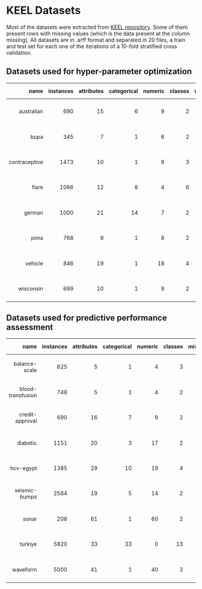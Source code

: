# KEEL Datasets

Most of the datasets were extracted from [KEEL repository](https://sci2s.ugr.es/keel/datasets.php). Some of them present rows with missing values (which is the data present at the column missing), All datasets are in .arff format and separated in 20 files, a train and test set for each one of the iterations of a 10-fold stratified cross validation.

## Datasets used for hyper-parameter optimization 

|name | instances | attributes | categorical | numeric | classes | missing | class distribution |
| -----: |  -----: |  -----: |  -----: |  -----: |  -----: |  -----: |  -----: |
|australian | 690 | 15 | 6 | 9 | 2 | 0.0 | ![australian](figures/australian.png) |
|bupa | 345 | 7 | 1 | 6 | 2 | 0.0 | ![bupa](figures/bupa.png) ||
|contraceptive | 1473 | 10 | 1 | 9 | 3 | 0.0 | ![contraceptive](figures/contraceptive.png) |
|flare | 1066 | 12 | 8 | 4 | 6 | 0.0 | ![flare](figures/flare.png) |
|german | 1000 | 21 | 14 | 7 | 2 | 0.0 | ![german](figures/german.png) |
|pima | 768 | 9 | 1 | 8 | 2 | 0.0 | ![pima](figures/pima.png) |
|vehicle | 846 | 19 | 1 | 18 | 4 | 0.0 | ![vehicle](figures/vehicle.png) |
|wisconsin | 699 | 10 | 1 | 9 | 2 | 0.02 | ![wisconsin](figures/wisconsin.png) |

## Datasets used for predictive performance assessment

|name | instances | attributes | categorical | numeric | classes | missing | class distribution |
| -----: |  -----: |  -----: |  -----: |  -----: |  -----: |  -----: |  -----: |
|balance-scale | 625 | 5 | 1 | 4 | 3 | 0.0 | ![balancescale](figures/balancescale.png) |
|blood-transfusion | 748 | 5 | 1 | 4 | 2 | 0.0 | ![bloodtransfusion](figures/bloodtransfusion.png) |
|credit-approval | 690 | 16 | 7 | 9 | 2 | 0.03 | ![creditapproval](figures/creditapproval.png) |
|diabetic | 1151 | 20 | 3 | 17 | 2 | 0.0 | ![diabetic](figures/diabetic.png) |
|hcv-egypt | 1385 | 29 | 10 | 19 | 4 | 0.0 | ![hcvegypt](figures/hcvegypt.png) |
|seismic-bumps | 2584 | 19 | 5 | 14 | 2 | 0.0 | ![seismicbumps](figures/seismicbumps.png) |
|sonar | 208 | 61 | 1 | 60 | 2 | 0.0 | ![sonar](figures/sonar.png) |
|turkiye | 5820 | 33 | 33 | 0 | 13 | 0.0 | ![turkiye](figures/turkiye.png) |
|waveform | 5000 | 41 | 1 | 40 | 3 | 0.0 | ![waveform](figures/waveform.png) |